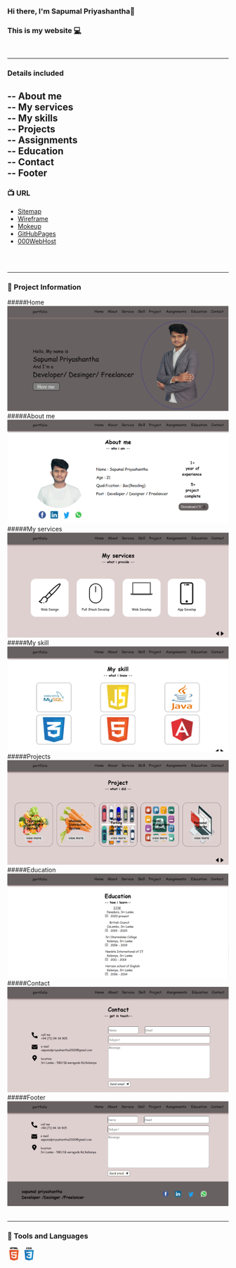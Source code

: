### Hi there, I'm Sapumal Priyashantha👋 
### This is my website [💻][website]
[website]: https://sapumalpriyashantha.000webhostapp.com
<br />

---
### Details included
-- About me <br/>
-- My services <br/>
-- My skills <br/>
-- Projects <br/>
-- Assignments <br/>
-- Education <br/>
-- Contact <br/>
-- Footer <br/>
---

### 📺 URL
- [Sitemap](https://www.gloomaps.com/W3p9mCZofK)
- [Wireframe](https://wireframe.cc/DDOxc3)
- [Mokeup](https://www.figma.com/file/AjOsUb7DMrQ22R6eXq5ajZ/Untitled?node-id=0%3A1)
- [GitHubPages](https://sapumalpriyashantha.github.io/MyProfile/)
- [000WebHost](https://sapumalpriyashantha.000webhostapp.com/)

<br />
<br />

---

### 📕 Project Information
#####Home
![Image of Home](assets/website%20screen%20shots/HeaderAndHome.PNG)
#####About me
![Image of AboutMe](assets/website%20screen%20shots/AboutMe.PNG)
#####My services
![Image of MyServices](assets/website%20screen%20shots/Services.PNG)
#####My skill
![Image of MySkill](assets/website%20screen%20shots/Skill.PNG)
#####Projects
![Image of Projects](assets/website%20screen%20shots/Project.PNG)
#####Education
![Image of Projects](assets/website%20screen%20shots/Education.PNG)
#####Contact
![Image of Projects](assets/website%20screen%20shots/Contact.PNG)
#####Footer
![Image of Projects](assets/website%20screen%20shots/footer.PNG)
<br />
<br />

---

### 🎨 Tools and Languages
<img  alt="HTML5" width="30px" src="https://raw.githubusercontent.com/github/explore/80688e429a7d4ef2fca1e82350fe8e3517d3494d/topics/html/html.png" />
<img  alt="CSS" width="30px" src="https://raw.githubusercontent.com/github/explore/80688e429a7d4ef2fca1e82350fe8e3517d3494d/topics/css/css.png" />